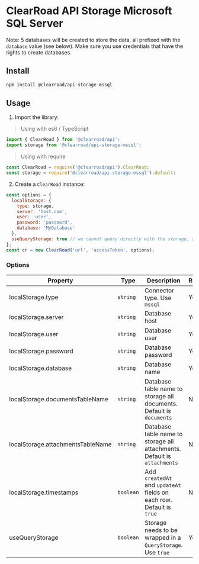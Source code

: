 # ClearRoad API Storage Microsoft SQL Server

Note: 5 databases will be created to store the data, all prefixed with the `database` value (see below).
Make sure you use credentials that have the rights to create databases.

## Install

```sh
npm install @clearroad/api-storage-mssql
```

## Usage

1. Import the library:
> Using with es6 / TypeScript
```javascript
import { ClearRoad } from '@clearroad/api';
import storage from '@clearroad/api-storage-mssql';
```

> Using with require
```javascript
const ClearRoad = require('@clearroad/api').ClearRoad;
const storage = require('@clearroad/api-storage-mssql').default;
```

2. Create a `ClearRoad` instance:

```javascript
const options = {
  localStorage: {
    type: storage,
    server: 'host.com',
    user: 'user',
    password: 'passowrd',
    database: 'MyDatabase'
  },
  useQueryStorage: true // we cannot query directly with the storage, so wrap in a query storage
};
const cr = new ClearRoad('url', 'accessToken', options);
```

### Options

Property | Type | Description | Required
-------- | ---- | ----------- | --------
localStorage.type | `string` | Connector type. Use `mssql` | Yes
localStorage.server | `string` | Database host | Yes
localStorage.user | `string` | Database user | Yes
localStorage.password | `string` | Database password | Yes
localStorage.database | `string` | Database name | Yes
localStorage.documentsTableName | `string` | Database table name to storage all documents. Default is `documents` | No
localStorage.attachmentsTableName | `string` | Database table name to storage all attachments. Default is `attachments` | No
localStorage.timestamps | `boolean` | Add `createdAt` and `updateAt` fields on each row. Default is `true` | No
useQueryStorage | `boolean` | Storage needs to be wrapped in a `QueryStorage`. Use `true` | Yes
